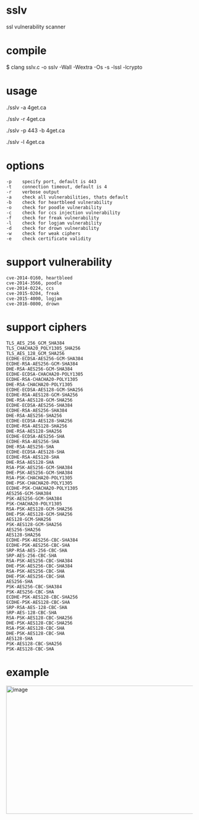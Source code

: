 # sslv
ssl vulnerability scanner

# compile
$ clang sslv.c -o sslv -Wall -Wextra -Os -s -lssl -lcrypto

# usage
./sslv -a 4get.ca

./sslv -r 4get.ca

./sslv -p 443 -b 4get.ca

./sslv -l 4get.ca

# options
```
-p    specify port, default is 443
-t    connection timeout, default is 4
-r    verbose output
-a    check all vulnerabilities, thats default
-b    check for heartbleed vulnerability
-o    check for poodle vulnerability
-c    check for ccs injection vulnerability
-f    check for freak vulnerability
-l    check for logjam vulnerability
-d    check for drown vulnerability
-w    check for weak ciphers
-e    check certificate validity
```

# support vulnerability
```
cve-2014-0160, heartbleed
cve-2014-3566, poodle
cve-2014-0224, ccs
cve-2015-0204, freak
cve-2015-4000, logjam
cve-2016-0800, drown
```

# support ciphers
```
TLS_AES_256_GCM_SHA384
TLS_CHACHA20_POLY1305_SHA256
TLS_AES_128_GCM_SHA256
ECDHE-ECDSA-AES256-GCM-SHA384
ECDHE-RSA-AES256-GCM-SHA384
DHE-RSA-AES256-GCM-SHA384
ECDHE-ECDSA-CHACHA20-POLY1305
ECDHE-RSA-CHACHA20-POLY1305
DHE-RSA-CHACHA20-POLY1305
ECDHE-ECDSA-AES128-GCM-SHA256
ECDHE-RSA-AES128-GCM-SHA256
DHE-RSA-AES128-GCM-SHA256
ECDHE-ECDSA-AES256-SHA384
ECDHE-RSA-AES256-SHA384
DHE-RSA-AES256-SHA256
ECDHE-ECDSA-AES128-SHA256
ECDHE-RSA-AES128-SHA256
DHE-RSA-AES128-SHA256
ECDHE-ECDSA-AES256-SHA
ECDHE-RSA-AES256-SHA
DHE-RSA-AES256-SHA
ECDHE-ECDSA-AES128-SHA
ECDHE-RSA-AES128-SHA
DHE-RSA-AES128-SHA
RSA-PSK-AES256-GCM-SHA384
DHE-PSK-AES256-GCM-SHA384
RSA-PSK-CHACHA20-POLY1305
DHE-PSK-CHACHA20-POLY1305
ECDHE-PSK-CHACHA20-POLY1305
AES256-GCM-SHA384
PSK-AES256-GCM-SHA384
PSK-CHACHA20-POLY1305
RSA-PSK-AES128-GCM-SHA256
DHE-PSK-AES128-GCM-SHA256
AES128-GCM-SHA256
PSK-AES128-GCM-SHA256
AES256-SHA256
AES128-SHA256
ECDHE-PSK-AES256-CBC-SHA384
ECDHE-PSK-AES256-CBC-SHA
SRP-RSA-AES-256-CBC-SHA
SRP-AES-256-CBC-SHA
RSA-PSK-AES256-CBC-SHA384
DHE-PSK-AES256-CBC-SHA384
RSA-PSK-AES256-CBC-SHA
DHE-PSK-AES256-CBC-SHA
AES256-SHA
PSK-AES256-CBC-SHA384
PSK-AES256-CBC-SHA
ECDHE-PSK-AES128-CBC-SHA256
ECDHE-PSK-AES128-CBC-SHA
SRP-RSA-AES-128-CBC-SHA
SRP-AES-128-CBC-SHA
RSA-PSK-AES128-CBC-SHA256
DHE-PSK-AES128-CBC-SHA256
RSA-PSK-AES128-CBC-SHA
DHE-PSK-AES128-CBC-SHA
AES128-SHA
PSK-AES128-CBC-SHA256
PSK-AES128-CBC-SHA
```

# example
<img width="527" height="346" alt="image" src="https://github.com/user-attachments/assets/aba4e097-7de7-4692-a1f7-bfbffee6355f" />
